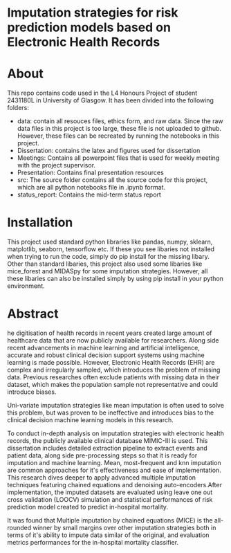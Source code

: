 # Imputation strategies for risk prediction models based on Electronic Health Records

# About

This repo contains code used in the L4 Honours Project of student 2431180L in University of Glasgow. It has been divided into the following folders:
* data: contain all resouces files, ethics form, and raw data. Since the raw data files in this project is too large, these file is not uploaded to github. However, these files can be recreated by running the notebooks in this project.
* Dissertation: contains the latex and figures used for dissertation
* Meetings: Contains all powerpoint files that is used for weekly meeting with the project supervisor.
* Presentation: Contains final presentation resources
* src: The source folder contains all the source code for this project, which are all python notebooks file in .ipynb format. 
* status_report: Contains the mid-term status report

# Installation
This project used standard python libraries like pandas, numpy, sklearn, matplotlib, seaborn, tensorflow etc. If these you see libaries not installed when trying to run the code, simply do pip install for the missing libary. Other than standard libaries, this project also used some libaries like mice_forest and MIDASpy for some imputation strategies. However, all these libaries can also be installed simply by using pip install in your python environment.

# Abstract
he digitisation of health records in recent years created large amount of healthcare data that are now publicly available for researchers. Along side recent advancements in machine learning and artificial intelligence, accurate and robust clinical decision support systems using machine learning is made possible. However, Electronic Health Records (EHR) are complex and irregularly sampled, which introduces the problem of missing data. Previous researches often exclude patients with missing data in their dataset, which makes the population sample not representative and could introduce biases.
    
Uni-variate imputation strategies like mean imputation is often used to solve this problem, but was proven to be ineffective and introduces bias to the clinical decision machine learning models in this research. 
    
To conduct in-depth analysis on imputation strategies with electronic health records, the publicly available clinical database MIMIC-III is used. This dissertation includes detailed extraction pipeline to extract events and patient data, along side pre-processing steps so that it is ready for imputation and machine learning. Mean, most-frequent and knn imputation are common approaches for it's effectiveness and ease of implementation. This research dives deeper to apply advanced multiple imputation techniques featuring chained equations and denoising auto-encoders.After implementation, the imputed datasets are evaluated using leave one out cross validation (LOOCV) simulation and statistical performances of risk prediction model created to predict in-hospital mortality.
    
 It was found that Multiple imputation by chained equations (MICE) is the all-rounded winner by small margins over other imputation strategies both in terms of it's ability to impute data similar of the original, and evaluation metrics performances for the in-hospital mortality classifier. 
